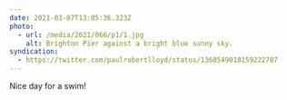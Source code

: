 ```yaml
---
date: 2021-03-07T13:05:36.323Z
photo:
  - url: /media/2021/066/p1/1.jpg
    alt: Brighton Pier against a bright blue sunny sky.
syndication:
  - https://twitter.com/paulrobertlloyd/status/1368549018159222787
---
```


Nice day for a swim!
